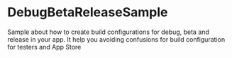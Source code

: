 # DebugBetaReleaseSample
Sample about how to create build configurations for debug, beta and release in your app. It help you avoiding confusions for build configuration for testers and App Store
